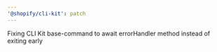 ```yaml
---
'@shopify/cli-kit': patch
---
```


Fixing CLI Kit base-command to await errorHandler method instead of exiting early
